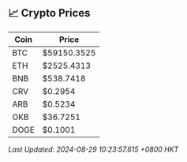 ## 📈 Crypto Prices

| Coin | Price |
| ---- | ----- |
| BTC | $59150.3525 |
| ETH | $2525.4313 |
| BNB | $538.7418 |
| CRV | $0.2954 |
| ARB | $0.5234 |
| OKB | $36.7251 |
| DOGE | $0.1001 |

_Last Updated: 2024-08-29 10:23:57.615 +0800 HKT_